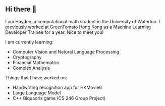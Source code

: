 ## Hi there 👋

I am Hayden, a computational math student in the University of Waterloo. I previously worked at [GreenTomato Hong Kong]([https://gtomato.com](https://www.gtomato.com/)) as a Machine Learning Developer Trainee for a year. Nice to meet you!

I am currently learning:
- Computer Vision and Natural Language Processing
- Cryptography
- Financial Mathematics
- Complex Analysis

Things that I have worked on:
- Handwriting recognition app for HKMovie6
- Large Language Model
- C++ Biquadris game (CS 246 Group Project)
